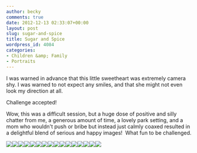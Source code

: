 ```yaml
---
author: becky
comments: true
date: 2012-12-13 02:33:07+00:00
layout: post
slug: sugar-and-spice
title: Sugar and Spice
wordpress_id: 4084
categories:
- Children &amp; Family
- Portraits
---
```


I was warned in advance that this little sweetheart was extremely camera shy. I was warned to not expect any smiles, and that she might not even look my direction at all.

Challenge accepted!

Wow, this was a difficult session, but a huge dose of positive and silly chatter from me, a generous amount of time, a lovely park setting, and a mom who wouldn't push or bribe but instead just calmly coaxed resulted in a delightful blend of serious and happy images!  What fun to be challenged.

[![](http://www.beckyjenson.com/wp-content/uploads/2012/12/blog-December12-0001-21.jpg)](http://www.beckyjenson.com/wp-content/uploads/2012/12/blog-December12-0001-21.jpg)[![](http://www.beckyjenson.com/wp-content/uploads/2012/12/blog-December12-00011.jpg)](http://www.beckyjenson.com/wp-content/uploads/2012/12/blog-December12-00011.jpg)[![](http://www.beckyjenson.com/wp-content/uploads/2012/12/blog-December12-00021.jpg)](http://www.beckyjenson.com/wp-content/uploads/2012/12/blog-December12-00021.jpg)[![](http://www.beckyjenson.com/wp-content/uploads/2012/12/blog-December12-00061.jpg)](http://www.beckyjenson.com/wp-content/uploads/2012/12/blog-December12-00061.jpg)[![](http://www.beckyjenson.com/wp-content/uploads/2012/12/blog-December12-00071.jpg)](http://www.beckyjenson.com/wp-content/uploads/2012/12/blog-December12-00071.jpg)[![](http://www.beckyjenson.com/wp-content/uploads/2012/12/blog-December12-00081.jpg)](http://www.beckyjenson.com/wp-content/uploads/2012/12/blog-December12-00081.jpg)[![](http://www.beckyjenson.com/wp-content/uploads/2012/12/blog-December12-00091.jpg)](http://www.beckyjenson.com/wp-content/uploads/2012/12/blog-December12-00091.jpg)[![](http://www.beckyjenson.com/wp-content/uploads/2012/12/blog-December12-00031.jpg)](http://www.beckyjenson.com/wp-content/uploads/2012/12/blog-December12-00031.jpg)[![](http://www.beckyjenson.com/wp-content/uploads/2012/12/blog-December12-00041.jpg)](http://www.beckyjenson.com/wp-content/uploads/2012/12/blog-December12-00041.jpg)[![](http://www.beckyjenson.com/wp-content/uploads/2012/12/blog-December12-00111.jpg)](http://www.beckyjenson.com/wp-content/uploads/2012/12/blog-December12-00111.jpg)[![](http://www.beckyjenson.com/wp-content/uploads/2012/12/blog-December12-00121.jpg)](http://www.beckyjenson.com/wp-content/uploads/2012/12/blog-December12-00121.jpg)[![](http://www.beckyjenson.com/wp-content/uploads/2012/12/blog-December12-00141.jpg)](http://www.beckyjenson.com/wp-content/uploads/2012/12/blog-December12-00141.jpg)[![](http://www.beckyjenson.com/wp-content/uploads/2012/12/blog-December12-00131.jpg)](http://www.beckyjenson.com/wp-content/uploads/2012/12/blog-December12-00131.jpg)[![](http://www.beckyjenson.com/wp-content/uploads/2012/12/blog-December12-00051.jpg)](http://www.beckyjenson.com/wp-content/uploads/2012/12/blog-December12-00051.jpg)[![](http://www.beckyjenson.com/wp-content/uploads/2012/12/blog-December12-00101.jpg)](http://www.beckyjenson.com/wp-content/uploads/2012/12/blog-December12-00101.jpg)[![](http://www.beckyjenson.com/wp-content/uploads/2012/12/blog-December12-0002-21.jpg)](http://www.beckyjenson.com/wp-content/uploads/2012/12/blog-December12-0002-21.jpg)
